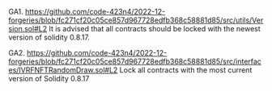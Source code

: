 GA1. https://github.com/code-423n4/2022-12-forgeries/blob/fc271cf20c05ce857d967728edfb368c58881d85/src/utils/Version.sol#L2
It is advised that all contracts should be locked with the newest version of solidity 0.8.17.

GA2. https://github.com/code-423n4/2022-12-forgeries/blob/fc271cf20c05ce857d967728edfb368c58881d85/src/interfaces/IVRFNFTRandomDraw.sol#L2
Lock all contracts with the most current version of Solidity 0.8.17

